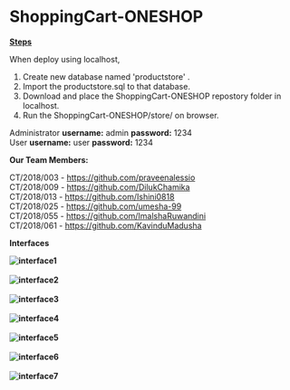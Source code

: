 # ShoppingCart-ONESHOP

<b><u>Steps</u></b>

When deploy using localhost,

1. Create new database named 'productstore' .
2. Import the productstore.sql to that database.
3. Download and place the ShoppingCart-ONESHOP repostory folder in localhost.
4. Run the ShoppingCart-ONESHOP/store/ on browser.

Administrator <b>username:</b> admin <b>password:</b> 1234 <br/>
User <b>username:</b> user <b>password:</b> 1234


<b>Our Team Members:</b>

CT/2018/003 - https://github.com/praveenalessio <br/>
CT/2018/009 - https://github.com/DilukChamika <br/>
CT/2018/013 - https://github.com/Ishini0818 <br/>
CT/2018/025 - https://github.com/umesha-99 <br/>
CT/2018/055 - https://github.com/ImalshaRuwandini <br/>
CT/2018/061 - https://github.com/KavinduMadusha <br/>


<b>Interfaces<b>
  
  
  <img src="https://i.im.ge/2023/01/13/sO1xDm.Screenshot-521.png" alt="interface1"></br></br>
  <img src="https://i.im.ge/2023/01/13/sO1gNT.Screenshot-522.png" alt="interface2"></br></br>
  <img src="https://i.im.ge/2023/01/13/sO209L.Screenshot-523.png" alt="interface3"></br></br>
  <img src="https://i.im.ge/2023/01/13/sO18Vc.Screenshot-524.png" alt="interface4"></br></br>
  <img src="https://i.im.ge/2023/01/13/sO2jQx.Screenshot-525.png" alt="interface5"></br></br>
  <img src="https://i.im.ge/2023/01/13/sO2CFF.Screenshot-526.png" alt="interface6"></br></br>
  <img src="https://i.im.ge/2023/01/13/sO2xR9.Screenshot-527.png" alt="interface7"></br>
